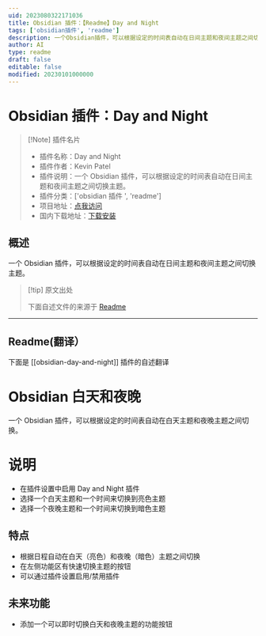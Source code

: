 ```yaml
---
uid: 2023080322171036
title: Obsidian 插件：【Readme】Day and Night
tags: ['obsidian插件', 'readme']
description: 一个Obsidian插件，可以根据设定的时间表自动在日间主题和夜间主题之间切换主题。
author: AI
type: readme
draft: false
editable: false
modified: 20230101000000
---
```


# Obsidian 插件：Day and Night

> [!Note] 插件名片
> - 插件名称：Day and Night
> - 插件作者：Kevin Patel
> - 插件说明：一个 Obsidian 插件，可以根据设定的时间表自动在日间主题和夜间主题之间切换主题。
> - 插件分类：['obsidian 插件 ', 'readme']
> - 项目地址：[点我访问](https://github.com/CyberT17/obsidian-day-and-night)
> - 国内下载地址：[下载安装](https://pkmer.cn/products/plugin/pluginMarket/?obsidian-day-and-night)

## 概述

一个 Obsidian 插件，可以根据设定的时间表自动在日间主题和夜间主题之间切换主题。

> [!tip] 原文出处
>
>下面自述文件的来源于 [Readme](https://ghproxy.net/https://raw.githubusercontent.com/CyberT17/obsidian-day-and-night/master/README.md)
>

---

## Readme(翻译）

下面是 [[obsidian-day-and-night]] 插件的自述翻译

# Obsidian 白天和夜晚

一个 Obsidian 插件，可以根据设定的时间表自动在白天主题和夜晚主题之间切换。

# 说明

- 在插件设置中启用 Day and Night 插件
- 选择一个白天主题和一个时间来切换到亮色主题
- 选择一个夜晚主题和一个时间来切换到暗色主题

## 特点

- 根据日程自动在白天（亮色）和夜晚（暗色）主题之间切换
- 在左侧功能区有快速切换主题的按钮
- 可以通过插件设置启用/禁用插件

## 未来功能

- 添加一个可以即时切换白天和夜晚主题的功能按钮



